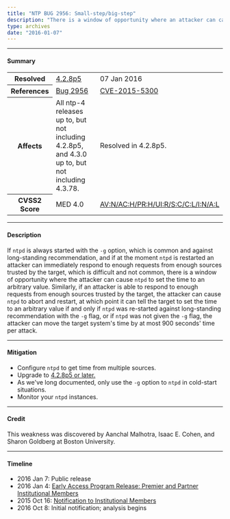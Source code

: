 ```yaml
---
title: "NTP BUG 2956: Small-step/big-step"
description: "There is a window of opportunity where an attacker can cause ntpd to set the time to an arbitrary value. This bug was resolved in NTP 4.2.8p5."
type: archives
date: "2016-01-07"
---
```


* * *

#### Summary

<table>
  <tbody>
	<tr>
		<th><b>Resolved</b></th>
		<td><a href="/support/securitynotice/4_2_8p5-release-announcement/">4.2.8p5</a></td>
		<td>07 Jan 2016</td>
	</tr>
	<tr>
		<th><b>References</b></th>
		<td><a href="https://bugs.ntp.org/show_bug.cgi?id=2956">Bug 2956</a></td>
		<td><a href="https://nvd.nist.gov/vuln/detail/CVE-2015-5300">CVE-2015-5300</a></td>
	</tr>
	<tr>
		<th><b>Affects</b></th>
		<td>All ntp-4 releases up to, but not including 4.2.8p5,<br> and 4.3.0 up to, but not including 4.3.78.</td>
		<td>Resolved in 4.2.8p5.</td>
	</tr>
	<tr>
		<th><b>CVSS2 Score</b></th>
		<td>MED 4.0</td>
		<td><a href="https://www.first.org/cvss/calculator/3.0#CVSS:3.0/AV:N/AC:H/PR:H/UI:R/S:C/C:L/I:N/A:L">AV:N/AC:H/PR:H/UI:R/S:C/C:L/I:N/A:L</a></td>
	</tr>	
  </tbody>	
</table>

* * *
    
#### Description 

If `ntpd` is always started with the `-g` option, which is common and against long-standing recommendation, and if at the moment `ntpd` is restarted an attacker can immediately respond to enough requests from enough sources trusted by the target, which is difficult and not common, there is a window of opportunity where the attacker can cause `ntpd` to set the time to an arbitrary value. Similarly, if an attacker is able to respond to enough requests from enough sources trusted by the target, the attacker can cause `ntpd` to abort and restart, at which point it can tell the target to set the time to an arbitrary value if and only if `ntpd` was re-started against long-standing recommendation with the `-g` flag, or if `ntpd` was not given the `-g` flag, the attacker can move the target system's time by at most 900 seconds' time per attack. 

* * *
    
#### Mitigation

* Configure `ntpd` to get time from multiple sources.
* Upgrade to [4.2.8p5 or later.](/downloads/)
* As we've long documented, only use the `-g` option to `ntpd` in cold-start situations.
* Monitor your `ntpd` instances.

* * *

#### Credit

This weakness was discovered by Aanchal Malhotra, Isaac E. Cohen, and Sharon Goldberg at Boston University.

* * *

#### Timeline

* 2016 Jan 7: Public release
* 2016 Jan 4: [Early Access Program Release: Premier and Partner Institutional Members](https://www.nwtime.org/membership/benefits/)
* 2015 Oct 16: [Notification to Institutional Members](https://www.nwtime.org/membership/benefits/)
* 2016 Oct 8: Initial notification; analysis begins
